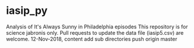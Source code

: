 # iasip_py
Analysis of It's Always Sunny in Philadelphia episodes
This repository is for science jabronis only.
Pull requests to update the data file (iasip5.csv) are welcome.
12-Nov-2018, content add sub directories
push origin master
